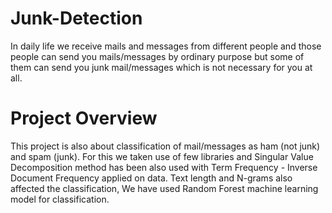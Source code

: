 # Junk-Detection
In daily life we receive mails and messages from different people and those people
can send you mails/messages by ordinary purpose but some of them can send you junk
mail/messages which is not necessary for you at all.

# Project Overview
This project is also about classification of mail/messages as ham (not junk) and spam (junk). For this we taken use of few libraries and Singular Value Decomposition method has been also used with Term Frequency - Inverse Document Frequency applied on data. Text length and N-grams also affected the classification, We have used Random Forest machine learning model for classification.

